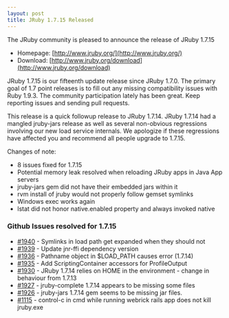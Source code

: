 ```yaml
---
layout: post
title: JRuby 1.7.15 Released
---
```

The JRuby community is pleased to announce the release of JRuby 1.7.15

- Homepage: [http://www.jruby.org/](http://www.jruby.org/)
- Download: [http://www.jruby.org/download](http://www.jruby.org/download)

JRuby 1.7.15 is our fifteenth update release since JRuby 1.7.0.  The primary goal of 1.7 point releases is to fill out any missing compatibility issues with Ruby 1.9.3.  The community participation lately has been great.  Keep reporting issues and sending pull requests.

This release is a quick followup release to JRuby 1.7.14.  JRuby 1.7.14 had a mangled jruby-jars release as well as several non-obvious regressions involving our new load service internals.  We apologize if these regressions have affected you and recommend all people upgrade to 1.7.15.

Changes of note:

- 8 issues fixed for 1.7.15
- Potential memory leak resolved when reloading JRuby apps in Java App servers
- jruby-jars gem did not have their embedded jars within it
- rvm install of jruby would not properly follow gemset symlinks
- Windows exec works again
- lstat did not honor native.enabled property and always invoked native

### Github Issues resolved for 1.7.15

<ul>
<li><a href="https://github.com/jruby/jruby/issues/1940">#1940</a> - Symlinks in load path get expanded when they should not</li>
<li><a href="https://github.com/jruby/jruby/pull/1939">#1939</a> - Update jnr-ffi dependency version</li>
<li><a href="https://github.com/jruby/jruby/issues/1936">#1936</a> - Pathname object in $LOAD_PATH causes error (1.7.14)</li>
<li><a href="https://github.com/jruby/jruby/pull/1935">#1935</a> - Add ScriptingContainer accessors for ProfileOutput</li>
<li><a href="https://github.com/jruby/jruby/issues/1930">#1930</a> - JRuby 1.7.14 relies on HOME in the environment - change in behaviour from 1.7.13</li>
<li><a href="https://github.com/jruby/jruby/issues/1927">#1927</a> - jruby-complete 1.7.14 appears to be missing some files</li>
<li><a href="https://github.com/jruby/jruby/issues/1926">#1926</a> - jruby-jars 1.7.14 gem seems to be missing jar files.</li>
<li><a href="https://github.com/jruby/jruby/issues/1115">#1115</a> - control-c in cmd while running webrick rails app does not kill jruby.exe </li>
</ul>
